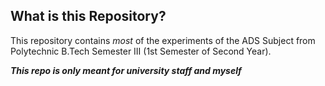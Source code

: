 ## What is this Repository?
This repository contains *most* of the experiments of the ADS Subject from Polytechnic B.Tech Semester III (1st Semester of Second Year).

***This repo is only meant for university staff and myself***
